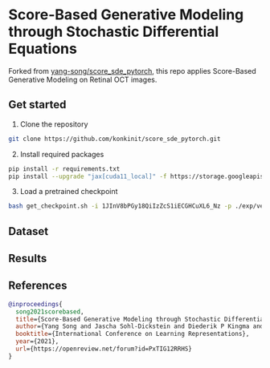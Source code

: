 # Score-Based Generative Modeling through Stochastic Differential Equations

Forked from [yang-song/score_sde_pytorch](https://github.com/yang-song/score_sde_pytorch), this repo applies 
Score-Based Generative Modeling on Retinal OCT images.

## Get started

1. Clone the repository
```bash
git clone https://github.com/konkinit/score_sde_pytorch.git
```

2. Install required packages
```bash
pip install -r requirements.txt
pip install --upgrade "jax[cuda11_local]" -f https://storage.googleapis.com/jax-releases/jax_cuda_releases.html
```

3. Load a pretrained checkpoint
```bash
bash get_checkpoint.sh -i 1JInV8bPGy18QiIzZcS1iECGHCuXL6_Nz -p ./exp/ve/cifar10_ncsnpp_continuous/checkpoint.pth
```

## Dataset



## Results



## References

```bib
@inproceedings{
  song2021scorebased,
  title={Score-Based Generative Modeling through Stochastic Differential Equations},
  author={Yang Song and Jascha Sohl-Dickstein and Diederik P Kingma and Abhishek Kumar and Stefano Ermon and Ben Poole},
  booktitle={International Conference on Learning Representations},
  year={2021},
  url={https://openreview.net/forum?id=PxTIG12RRHS}
}
```

